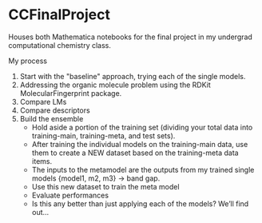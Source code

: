# CCFinalProject
Houses both Mathematica notebooks for the final project in my undergrad computational chemistry class.

My process
  1. Start with the "baseline" approach, trying each of the single models.
  2. Addressing the organic molecule problem using the RDKit MolecularFingerprint package.
  3. Compare LMs
  4. Compare descriptors
  5. Build the ensemble
     - Hold aside a portion of the training set (dividing your total data into training-main, training-meta, and test sets).
     - After training the individual models on the training-main data, use them to create a NEW dataset based on the training-meta data items.
     - The inputs to the metamodel are the outputs from my trained single models {model1, m2, m3} -> band gap.
     - Use this new dataset to train the meta model
     - Evaluate performances
     -   Is this any better than just applying each of the models? We’ll find out…
